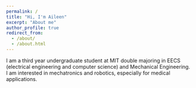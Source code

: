 ```yaml
---
permalink: /
title: "Hi, I'm Aileen"
excerpt: "About me"
author_profile: true
redirect_from: 
  - /about/
  - /about.html
---
```


I am a third year undergraduate student at MIT double majoring in EECS (electrical engineering and computer science) and Mechanical Engineering. I am interested in mechatronics and robotics, especially for medical applications.